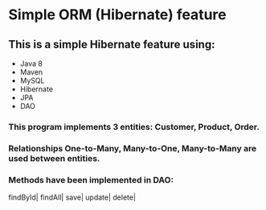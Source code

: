 # Simple ORM (Hibernate) feature

## This is a simple Hibernate feature using:
* Java 8
* Maven
* MySQL
* Hibernate
* JPA
* DAO

### This program implements 3 entities: Customer, Product, Order.
### Relationships One-to-Many, Many-to-One, Many-to-Many are used between entities.

### Methods have been implemented in DAO:

 findById|
 findAll|
 save|
 update|
 delete|

